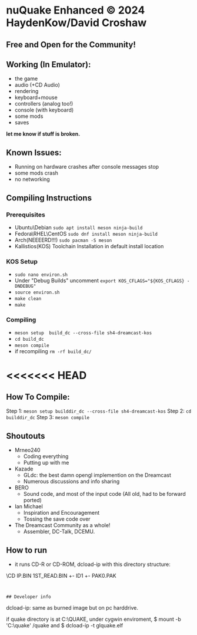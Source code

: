 # nuQuake Enhanced © 2024 HaydenKow/David Croshaw
## Free and Open for the Community!

## Working (In Emulator):
- the game
- audio (+CD Audio)
- rendering
- keyboard+mouse 
- controllers (analog too!)
- console (with keyboard)
- some mods
- saves

__let me know if stuff is broken.__

## Known Issues:
- Running on hardware crashes after console messages stop
- some mods crash
- no networking
## Compiling Instructions
### Prerequisites
- Ubuntu\Debian ```sudo apt install meson ninja-build```
- Fedora\RHEL\CentOS ```sudo dnf install meson ninja-build```
- Arch(NEEEERD!!!) ```sudo pacman -S meson```
- Kallistios(KOS) Toolchain Installation in default install location
### KOS Setup
- ```sudo nano environ.sh```
- Under "Debug Builds" uncomment ```export KOS_CFLAGS="${KOS_CFLAGS} -DNDEBUG"```
- ```source environ.sh```
- ```make clean```
- ```make```
### Compiling
- ```meson setup  build_dc --cross-file sh4-dreamcast-kos```
- ```cd build_dc```
- ```meson compile```
- if recompiling ```rm -rf build_dc/```


<<<<<<< HEAD
=======
## How To Compile:
Step 1:
```meson setup builddir_dc --cross-file sh4-dreamcast-kos```
Step 2:
```cd builddir_dc```
Step 3:
```meson compile```

## Shoutouts
- Mrneo240
  - Coding everything
  - Putting up with me
- Kazade
  - GLdc: the best damn opengl implemention on the Dreamcast
  - Numerous discussions and info sharing
- BERO
  - Sound code, and most of the input code (All old, had to be forward ported)
- Ian Michael
  - Inspiration and Encouragement
  - Tossing the save code over
- The Dreamcast Community as a whole!
  - Assembler, DC-Talk, DCEMU. 



## How to run
- it runs CD-R or CD-ROM, dcload-ip with this directory structure:

\CD
  IP.BIN
  1ST_READ.BIN
  +- ID1
       +- PAK0.PAK
```


## Developer info
```
dcload-ip:
  same as burned image but on pc harddrive.

if quake directory is at C:\QUAKE, under cygwin enviroment, 
$ mount -b 'C:\quake' /quake
and
$ dcload-ip -t <dreamcast ip> glquake.elf
```
